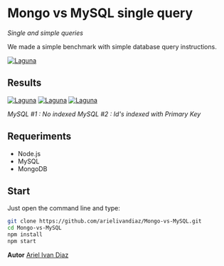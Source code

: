 # Mongo vs MySQL single query
*Single and simple queries*

We made a simple benchmark with simple database query instructions.


[![Laguna](https://laguna.com.ar/img/label.png)](https://www.laguna.com.ar/)


## Results

[![Laguna](https://laguna.com.ar/img/insert.PNG)]()
[![Laguna](https://laguna.com.ar/img/select.PNG)]()
[![Laguna](https://laguna.com.ar/img/update.PNG)]()


*MySQL #1 : No indexed*
*MySQL #2 : Id's indexed with Primary Key*

## Requeriments


-   Node.js
-   MySQL
-   MongoDB 


## Start

Just open the command line and type:
```sh
git clone https://github.com/arielivandiaz/Mongo-vs-MySQL.git
cd Mongo-vs-MySQL
npm install
npm start
```




**Autor**
[Ariel Ivan Diaz](https://www.arielivandiaz.com/)